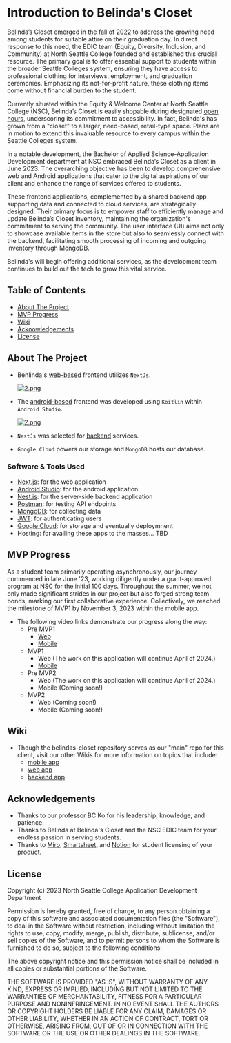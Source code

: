 # Introduction to Belinda's Closet
Belinda’s Closet emerged in the fall of 2022 to address the growing need among students for suitable attire on their graduation day. In direct response to this need, the EDIC team (Equity, Diversity, Inclusion, and Community) at North Seattle College founded and established this crucial resource. The primary goal is to offer essential support to students within the broader Seattle Colleges system, ensuring they have access to professional clothing for interviews, employment, and graduation ceremonies. Emphasizing its not-for-profit nature, these clothing items come without financial burden to the student.

Currently situated within the Equity & Welcome Center at North Seattle College (NSC), Belinda’s Closet is easily shopable during designated [open hours](https://northseattle.edu/edic/belindas-closet), underscoring its commitment to accessibility. In fact, Belinda's has grown from a "closet" to a larger, need-based, retail-type space. Plans are in motion to extend this invaluable resource to every campus within the Seattle Colleges system.

In a notable development, the Bachelor of Applied Science-Application Development department at NSC embraced Belinda’s Closet as a client in June 2023. The overarching objective has been to develop comprehensive web and Android applications that cater to the digital aspirations of our client and enhance the range of services offered to students.

These frontend applications, complemented by a shared backend app supporting data and connected to cloud services, are strategically designed. Their primary focus is to empower staff to efficiently manage and update Belinda’s Closet inventory, maintaining the organization's commitment to serving the community. The user interface (UI) aims not only to showcase available items in the store but also to seamlessly connect with the backend, facilitating smooth processing of incoming and outgoing inventory through MongoDB.

Belinda's will begin offering additional services, as the development team continues to build out the tech to grow this vital service. 
 
## Table of Contents
- [About The Project](#about-the-project)
- [MVP Progress](#mvp-progress)
- [Wiki](#wiki)
- [Acknowledgements](#acknowledgements)
- [License](#license)
 
## About The Project
- Benlinda's [web-based](https://github.com/SeattleColleges/belindas-closet-nextjs) frontend utilizes `NextJs`.
 
	[![2.png](https://i.postimg.cc/yNMRJ9h4/2.png)](https://postimg.cc/94B0KDNJ)

- The [android-based](https://github.com/SeattleColleges/belindas-closet-android) frontend was developed using `Koitlin` within `Android Studio`.

	[![2.png](https://i.postimg.cc/mkYCxq3h/2.png)](https://postimg.cc/SYKJCgvp)

- `NestJs` was selected for [backend](https://nestjs.com/) services. 

- `Google Cloud` powers our storage and `MongoDB` hosts our database.

### Software & Tools Used
- [Next.js](https://nextjs.org/): for the web application
- [Android Studio](https://developer.android.com/studio?gclid=Cj0KCQiAmNeqBhD4ARIsADsYfTekXQtjhqJ8cl8GBV4Lmza-3twj7fpJ6BC73tf5vPeYJYChgA9M3JAaAlGTEALw_wcB&gclsrc=aw.ds): for the android application
- [Nest.js](https://nestjs.com/): for the server-side backend application
- [Postman](https://www.postman.com/): for testing API endpoints
- [MongoDB](https://www.mongodb.com/): for collecting data
- [JWT](https://jwt.io/): for authenticating users
- [Google Cloud](https://cloud.google.com/gcp?utm_source=google&utm_medium=cpc&utm_campaign=na-US-all-en-dr-bkws-all-all-trial-e-dr-1605212&utm_content=text-ad-none-any-DEV_c-CRE_665735450627-ADGP_Hybrid+%7C+BKWS+-+EXA+%7C+Txt_Google+Cloud-KWID_43700077223807304-kwd-6458750523&utm_term=KW_google%20cloud-ST_google+cloud&gad_source=1&gclid=Cj0KCQiAgqGrBhDtARIsAM5s0_lZss9iNTytw2uZ_WJ8_H0PGVmFvXwkK06n99z0LeosNebnEEVAkI4aAoWCEALw_wcB&gclsrc=aw.ds): for storage and eventually deploymnent
- Hosting: for availing these apps to the masses... TBD
 
## MVP Progress
As a student team primarily operating asynchronously, our journey commenced in late June '23, working diligently under a grant-approved program at NSC for the initial 100 days. Throughout the summer, we not only made significant strides in our project but also forged strong team bonds, marking our first collaborative experience. Collectively, we reached the milestone of MVP1 by November 3, 2023 within the mobile app.
- The following video links demonstrate our progress along the way:
	- Pre MVP1
		- [Web](https://youtu.be/3F6EpmJhGb8) 
		- [Mobile](https://www.youtube.com/shorts/M5jzwP3tuek)
	- MVP1
		- Web (The work on this application will continue April of 2024.)
		- [Mobile](https://www.youtube.com/watch?v=zAuxXCaYSyw)
	- Pre MVP2
		- Web (The work on this application will continue April of 2024.)
		- Mobile (Coming soon!)
	- MVP2
		- Web (Coming soon!)
   		- Mobile (Coming soon!)
 
## Wiki
- Though the belindas-closet repository serves as our "main" repo for this client, visit our other Wikis for more information on topics that include:
  - [mobile app](https://github.com/SeattleColleges/belindas-closet-android/wiki)
  - [web app](https://github.com/SeattleColleges/belindas-closet-nextjs/wiki)
  - [backend app](https://github.com/SeattleColleges/belindas-closet-nestjs/wiki)
 
## Acknowledgements
- Thanks to our professor BC Ko for his leadership, knowledge, and patience.
- Thanks to Belinda at Belinda's Closet and the NSC EDIC team for your endless passion in serving students.
- Thanks to [Miro](https://miro.com/app/dashboard/), [Smartsheet](https://www.smartsheet.com/welcome-customers-home), and [Notion](https://www.notion.so/product?utm_source=google&utm_campaign=2075789710&utm_medium=80211061601&utm_content=500427479647&utm_term=notion&targetid=kwd-312974742&gad_source=1&gclid=Cj0KCQiAgqGrBhDtARIsAM5s0_kCuNK8I-F-4u_Mj1ClGopPfB_VlD-Ris4aRIu9ospGViBIqqjhXqYaAgWpEALw_wcB) for student licensing of your product. 
 
## License
Copyright (c) 2023 North Seattle College Application Development Department

Permission is hereby granted, free of charge, to any person obtaining a copy of this software and associated documentation files (the "Software"), to deal in the Software without restriction, including without limitation the rights to use, copy, modify, merge, publish, distribute, sublicense, and/or sell copies of the Software, and to permit persons to whom the Software is furnished to do so, subject to the following conditions:

The above copyright notice and this permission notice shall be included in all copies or substantial portions of the Software.

THE SOFTWARE IS PROVIDED "AS IS", WITHOUT WARRANTY OF ANY KIND, EXPRESS OR IMPLIED, INCLUDING BUT NOT LIMITED TO THE WARRANTIES OF MERCHANTABILITY, FITNESS FOR A PARTICULAR PURPOSE AND NONINFRINGEMENT. IN NO EVENT SHALL THE AUTHORS OR COPYRIGHT HOLDERS BE LIABLE FOR ANY CLAIM, DAMAGES OR OTHER LIABILITY, WHETHER IN AN ACTION OF CONTRACT, TORT OR OTHERWISE, ARISING FROM, OUT OF OR IN CONNECTION WITH THE SOFTWARE OR THE USE OR OTHER DEALINGS IN THE SOFTWARE.
